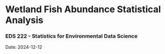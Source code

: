 # Wetland Fish Abundance Statistical Analysis 

### EDS 222 - Statistics for Environmental Data Science 
Date: 2024-12-12 

